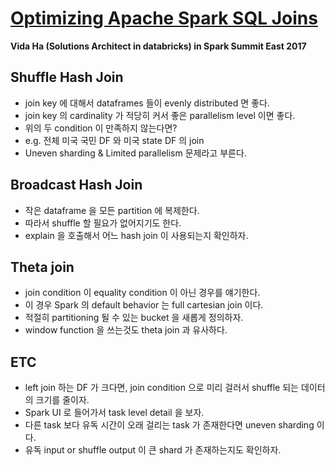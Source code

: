 # [Optimizing Apache Spark SQL Joins](https://www.youtube.com/watch?v=fp53QhSfQcI)

**Vida Ha (Solutions Architect in databricks) in Spark Summit East 2017**

## Shuffle Hash Join

* join key 에 대해서 dataframes 들이 evenly distributed 면 좋다.
* join key 의 cardinality 가 적당히 커서 좋은 parallelism level 이면 좋다.
* 위의 두 condition 이 만족하지 않는다면?
 * e.g. 전체 미국 국민 DF 와 미국 state DF 의 join
 * Uneven sharding & Limited parallelism 문제라고 부른다.

## Broadcast Hash Join

* 작은 dataframe 을 모든 partition 에 복제한다. 
* 따라서 shuffle 할 필요가 없어지기도 한다.
* explain 을 호출해서 어느 hash join 이 사용되는지 확인하자.

## Theta join

* join condition 이 equality condition 이 아닌 경우를 얘기한다.
* 이 경우 Spark 의 default behavior 는 full cartesian join 이다.
* 적절히 partitioning 될 수 있는 bucket 을 새롭게 정의하자.
* window function 을 쓰는것도 theta join 과 유사하다.

## ETC

* left join 하는 DF 가 크다면, join condition 으로 미리 걸러서 shuffle 되는 데이터의 크기를 줄이자.
* Spark UI 로 들어가서 task level detail 을 보자.
 * 다른 task 보다 유독 시간이 오래 걸리는 task 가 존재한다면 uneven sharding 이다.
 * 유독 input or shuffle output 이 큰 shard 가 존재하는지도 확인하자.